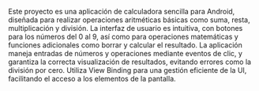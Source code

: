 Este proyecto es una aplicación de calculadora sencilla para Android, diseñada para realizar operaciones aritméticas básicas como suma, resta, multiplicación y división. 
La interfaz de usuario es intuitiva, con botones para los números del 0 al 9, así como para operaciones matemáticas y funciones adicionales como borrar y calcular el resultado. 
La aplicación maneja entradas de números y operaciones mediante eventos de clic, y garantiza la correcta visualización de resultados, evitando errores como la división por cero. 
Utiliza View Binding para una gestión eficiente de la UI, facilitando el acceso a los elementos de la pantalla.
